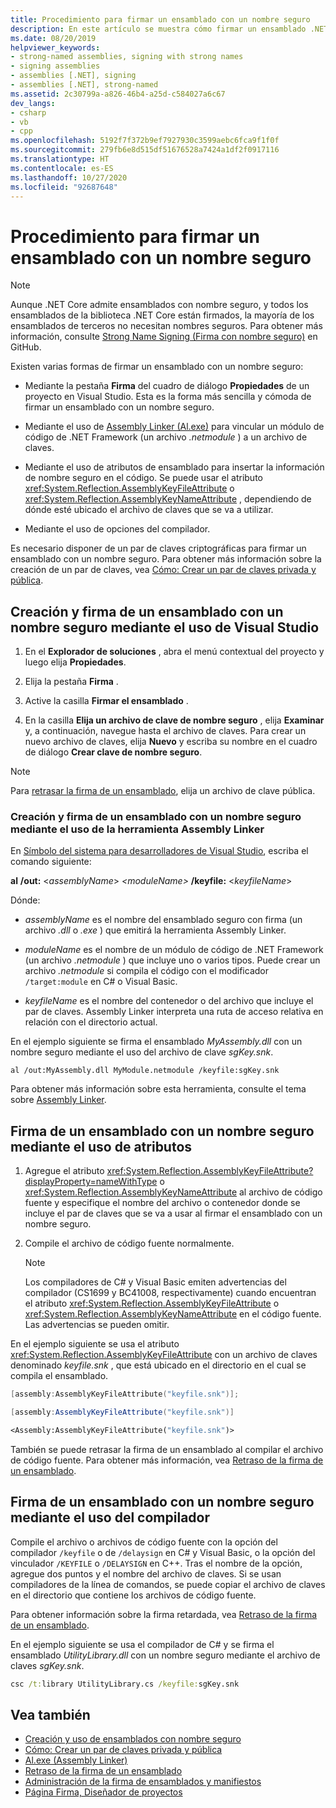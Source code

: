 ```yaml
---
title: Procedimiento para firmar un ensamblado con un nombre seguro
description: En este artículo se muestra cómo firmar un ensamblado .NET con un nombre seguro mediante la pestaña Firma, el enlazador de ensamblados, los atributos de ensamblado o las opciones del compilador.
ms.date: 08/20/2019
helpviewer_keywords:
- strong-named assemblies, signing with strong names
- signing assemblies
- assemblies [.NET], signing
- assemblies [.NET], strong-named
ms.assetid: 2c30799a-a826-46b4-a25d-c584027a6c67
dev_langs:
- csharp
- vb
- cpp
ms.openlocfilehash: 5192f7f372b9ef7927930c3599aebc6fca9f1f0f
ms.sourcegitcommit: 279fb6e8d515df51676528a7424a1df2f0917116
ms.translationtype: HT
ms.contentlocale: es-ES
ms.lasthandoff: 10/27/2020
ms.locfileid: "92687648"
---
```

# <a name="how-to-sign-an-assembly-with-a-strong-name"></a>Procedimiento para firmar un ensamblado con un nombre seguro

> [!NOTE]
> Aunque .NET Core admite ensamblados con nombre seguro, y todos los ensamblados de la biblioteca .NET Core están firmados, la mayoría de los ensamblados de terceros no necesitan nombres seguros. Para obtener más información, consulte [Strong Name Signing (Firma con nombre seguro)](https://github.com/dotnet/runtime/blob/master/docs/project/strong-name-signing.md) en GitHub.

Existen varias formas de firmar un ensamblado con un nombre seguro:  
  
- Mediante la pestaña **Firma** del cuadro de diálogo **Propiedades** de un proyecto en Visual Studio. Esta es la forma más sencilla y cómoda de firmar un ensamblado con un nombre seguro.  
  
- Mediante el uso de [Assembly Linker (Al.exe)](../../framework/tools/al-exe-assembly-linker.md) para vincular un módulo de código de .NET Framework (un archivo *.netmodule* ) a un archivo de claves.  
  
- Mediante el uso de atributos de ensamblado para insertar la información de nombre seguro en el código. Se puede usar el atributo <xref:System.Reflection.AssemblyKeyFileAttribute> o <xref:System.Reflection.AssemblyKeyNameAttribute> , dependiendo de dónde esté ubicado el archivo de claves que se va a utilizar.  
  
- Mediante el uso de opciones del compilador.  
  
 Es necesario disponer de un par de claves criptográficas para firmar un ensamblado con un nombre seguro. Para obtener más información sobre la creación de un par de claves, vea [Cómo: Crear un par de claves privada y pública](create-public-private-key-pair.md).  
  
## <a name="create-and-sign-an-assembly-with-a-strong-name-by-using-visual-studio"></a>Creación y firma de un ensamblado con un nombre seguro mediante el uso de Visual Studio  
  
1. En el **Explorador de soluciones** , abra el menú contextual del proyecto y luego elija **Propiedades**.  
  
2. Elija la pestaña **Firma** .  
  
3. Active la casilla **Firmar el ensamblado** .  
  
4. En la casilla **Elija un archivo de clave de nombre seguro** , elija **Examinar** y, a continuación, navegue hasta el archivo de claves. Para crear un nuevo archivo de claves, elija **Nuevo** y escriba su nombre en el cuadro de diálogo **Crear clave de nombre seguro**.  
  
> [!NOTE]
> Para [retrasar la firma de un ensamblado](delay-sign.md), elija un archivo de clave pública.  
  
### <a name="create-and-sign-an-assembly-with-a-strong-name-by-using-the-assembly-linker"></a>Creación y firma de un ensamblado con un nombre seguro mediante el uso de la herramienta Assembly Linker  
  
En [Símbolo del sistema para desarrolladores de Visual Studio](../../framework/tools/developer-command-prompt-for-vs.md), escriba el comando siguiente:  

**al** **/out:** \<*assemblyName*> *\<moduleName>* **/keyfile:** \<*keyfileName*>  

Dónde:  

- *assemblyName* es el nombre del ensamblado seguro con firma (un archivo *.dll* o *.exe* ) que emitirá la herramienta Assembly Linker.  
  
- *moduleName* es el nombre de un módulo de código de .NET Framework (un archivo *.netmodule* ) que incluye uno o varios tipos. Puede crear un archivo *.netmodule* si compila el código con el modificador `/target:module` en C# o Visual Basic.
  
- *keyfileName* es el nombre del contenedor o del archivo que incluye el par de claves. Assembly Linker interpreta una ruta de acceso relativa en relación con el directorio actual.  

En el ejemplo siguiente se firma el ensamblado *MyAssembly.dll* con un nombre seguro mediante el uso del archivo de clave *sgKey.snk*.  

```console
al /out:MyAssembly.dll MyModule.netmodule /keyfile:sgKey.snk  
```  
  
Para obtener más información sobre esta herramienta, consulte el tema sobre [Assembly Linker](../../framework/tools/al-exe-assembly-linker.md).  
  
## <a name="sign-an-assembly-with-a-strong-name-by-using-attributes"></a>Firma de un ensamblado con un nombre seguro mediante el uso de atributos  
  
1. Agregue el atributo <xref:System.Reflection.AssemblyKeyFileAttribute?displayProperty=nameWithType> o <xref:System.Reflection.AssemblyKeyNameAttribute> al archivo de código fuente y especifique el nombre del archivo o contenedor donde se incluye el par de claves que se va a usar al firmar el ensamblado con un nombre seguro.  

2. Compile el archivo de código fuente normalmente.  

   > [!NOTE]
   > Los compiladores de C# y Visual Basic emiten advertencias del compilador (CS1699 y BC41008, respectivamente) cuando encuentran el atributo <xref:System.Reflection.AssemblyKeyFileAttribute> o <xref:System.Reflection.AssemblyKeyNameAttribute> en el código fuente. Las advertencias se pueden omitir.  

En el ejemplo siguiente se usa el atributo <xref:System.Reflection.AssemblyKeyFileAttribute> con un archivo de claves denominado *keyfile.snk* , que está ubicado en el directorio en el cual se compila el ensamblado.  

```cpp
[assembly:AssemblyKeyFileAttribute("keyfile.snk")];
```

```csharp
[assembly:AssemblyKeyFileAttribute("keyfile.snk")]
```

```vb
<Assembly:AssemblyKeyFileAttribute("keyfile.snk")>
```

También se puede retrasar la firma de un ensamblado al compilar el archivo de código fuente. Para obtener más información, vea [Retraso de la firma de un ensamblado](delay-sign.md).  

## <a name="sign-an-assembly-with-a-strong-name-by-using-the-compiler"></a>Firma de un ensamblado con un nombre seguro mediante el uso del compilador  

Compile el archivo o archivos de código fuente con la opción del compilador `/keyfile` o de `/delaysign` en C# y Visual Basic, o la opción del vinculador `/KEYFILE` o `/DELAYSIGN` en C++. Tras el nombre de la opción, agregue dos puntos y el nombre del archivo de claves. Si se usan compiladores de la línea de comandos, se puede copiar el archivo de claves en el directorio que contiene los archivos de código fuente.  

Para obtener información sobre la firma retardada, vea [Retraso de la firma de un ensamblado](delay-sign.md).  

En el ejemplo siguiente se usa el compilador de C# y se firma el ensamblado *UtilityLibrary.dll* con un nombre seguro mediante el archivo de claves *sgKey.snk*.  

```cmd
csc /t:library UtilityLibrary.cs /keyfile:sgKey.snk  
```  

## <a name="see-also"></a>Vea también

- [Creación y uso de ensamblados con nombre seguro](create-use-strong-named.md)
- [Cómo: Crear un par de claves privada y pública](create-public-private-key-pair.md)
- [Al.exe (Assembly Linker)](../../framework/tools/al-exe-assembly-linker.md)
- [Retraso de la firma de un ensamblado](delay-sign.md)
- [Administración de la firma de ensamblados y manifiestos](/visualstudio/ide/managing-assembly-and-manifest-signing)
- [Página Firma, Diseñador de proyectos](/visualstudio/ide/reference/signing-page-project-designer)

